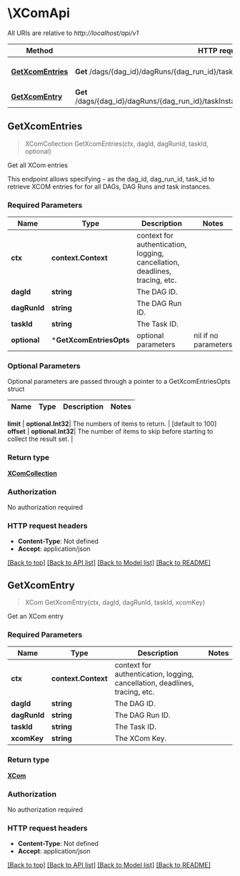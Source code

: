<!--
 Licensed to the Apache Software Foundation (ASF) under one
 or more contributor license agreements.  See the NOTICE file
 distributed with this work for additional information
 regarding copyright ownership.  The ASF licenses this file
 to you under the Apache License, Version 2.0 (the
 "License"); you may not use this file except in compliance
 with the License.  You may obtain a copy of the License at

   http://www.apache.org/licenses/LICENSE-2.0

 Unless required by applicable law or agreed to in writing,
 software distributed under the License is distributed on an
 "AS IS" BASIS, WITHOUT WARRANTIES OR CONDITIONS OF ANY
 KIND, either express or implied.  See the License for the
 specific language governing permissions and limitations
 under the License.
 -->

# \XComApi

All URIs are relative to *http://localhost/api/v1*

Method | HTTP request | Description
------------- | ------------- | -------------
[**GetXcomEntries**](XComApi.md#GetXcomEntries) | **Get** /dags/{dag_id}/dagRuns/{dag_run_id}/taskInstances/{task_id}/xcomEntries | Get all XCom entries
[**GetXcomEntry**](XComApi.md#GetXcomEntry) | **Get** /dags/{dag_id}/dagRuns/{dag_run_id}/taskInstances/{task_id}/xcomEntries/{xcom_key} | Get an XCom entry



## GetXcomEntries

> XComCollection GetXcomEntries(ctx, dagId, dagRunId, taskId, optional)

Get all XCom entries

This endpoint allows specifying `~` as the dag_id, dag_run_id, task_id to retrieve XCOM entries for for all DAGs, DAG Runs and task instances.

### Required Parameters


Name | Type | Description  | Notes
------------- | ------------- | ------------- | -------------
**ctx** | **context.Context** | context for authentication, logging, cancellation, deadlines, tracing, etc.
**dagId** | **string**| The DAG ID. | 
**dagRunId** | **string**| The DAG Run ID. | 
**taskId** | **string**| The Task ID. | 
 **optional** | ***GetXcomEntriesOpts** | optional parameters | nil if no parameters

### Optional Parameters

Optional parameters are passed through a pointer to a GetXcomEntriesOpts struct


Name | Type | Description  | Notes
------------- | ------------- | ------------- | -------------



 **limit** | **optional.Int32**| The numbers of items to return. | [default to 100]
 **offset** | **optional.Int32**| The number of items to skip before starting to collect the result set. | 

### Return type

[**XComCollection**](XComCollection.md)

### Authorization

No authorization required

### HTTP request headers

- **Content-Type**: Not defined
- **Accept**: application/json

[[Back to top]](#) [[Back to API list]](../README.md#documentation-for-api-endpoints)
[[Back to Model list]](../README.md#documentation-for-models)
[[Back to README]](../README.md)


## GetXcomEntry

> XCom GetXcomEntry(ctx, dagId, dagRunId, taskId, xcomKey)

Get an XCom entry

### Required Parameters


Name | Type | Description  | Notes
------------- | ------------- | ------------- | -------------
**ctx** | **context.Context** | context for authentication, logging, cancellation, deadlines, tracing, etc.
**dagId** | **string**| The DAG ID. | 
**dagRunId** | **string**| The DAG Run ID. | 
**taskId** | **string**| The Task ID. | 
**xcomKey** | **string**| The XCom Key. | 

### Return type

[**XCom**](XCom.md)

### Authorization

No authorization required

### HTTP request headers

- **Content-Type**: Not defined
- **Accept**: application/json

[[Back to top]](#) [[Back to API list]](../README.md#documentation-for-api-endpoints)
[[Back to Model list]](../README.md#documentation-for-models)
[[Back to README]](../README.md)

